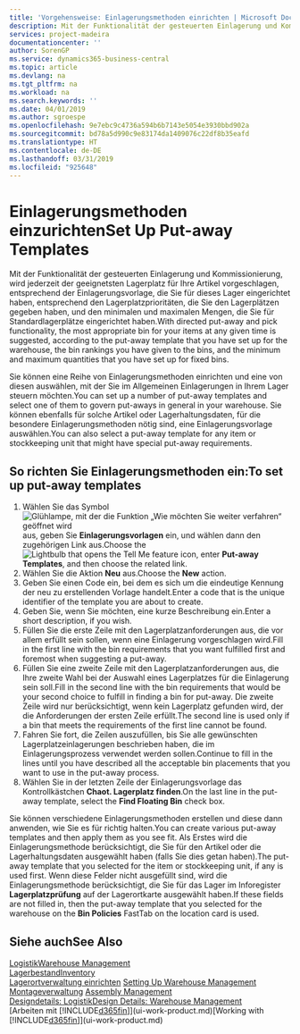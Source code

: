 ```yaml
---
title: 'Vorgehensweise: Einlagerungsmethoden einrichten | Microsoft Docs'
description: Mit der Funktionalität der gesteuerten Einlagerung und Kommissionierung, wird jederzeit der geeignetsten Lagerplatz für Ihre Artikel vorgeschlagen, entsprechend der Einlagerungsvorlage, die Sie für dieses Lager eingerichtet haben, entsprechend den Lagerplatzprioritäten, die Sie den Lagerplätzen gegeben haben, und den minimalen und maximalen Mengen, die Sie für Standardlagerplätze eingerichtet haben.
services: project-madeira
documentationcenter: ''
author: SorenGP
ms.service: dynamics365-business-central
ms.topic: article
ms.devlang: na
ms.tgt_pltfrm: na
ms.workload: na
ms.search.keywords: ''
ms.date: 04/01/2019
ms.author: sgroespe
ms.openlocfilehash: 9e7ebc9c4736a594b6b7143e5054e3930bbd902a
ms.sourcegitcommit: bd78a5d990c9e83174da1409076c22df8b35eafd
ms.translationtype: HT
ms.contentlocale: de-DE
ms.lasthandoff: 03/31/2019
ms.locfileid: "925648"
---
```

# <a name="set-up-put-away-templates"></a><span data-ttu-id="eeb5e-103">Einlagerungsmethoden einzurichten</span><span class="sxs-lookup"><span data-stu-id="eeb5e-103">Set Up Put-away Templates</span></span>
<span data-ttu-id="eeb5e-104">Mit der Funktionalität der gesteuerten Einlagerung und Kommissionierung, wird jederzeit der geeignetsten Lagerplatz für Ihre Artikel vorgeschlagen, entsprechend der Einlagerungsvorlage, die Sie für dieses Lager eingerichtet haben, entsprechend den Lagerplatzprioritäten, die Sie den Lagerplätzen gegeben haben, und den minimalen und maximalen Mengen, die Sie für Standardlagerplätze eingerichtet haben.</span><span class="sxs-lookup"><span data-stu-id="eeb5e-104">With directed put-away and pick functionality, the most appropriate bin for your items at any given time is suggested, according to the put-away template that you have set up for the warehouse, the bin rankings you have given to the bins, and the minimum and maximum quantities that you have set up for fixed bins.</span></span>  

<span data-ttu-id="eeb5e-105">Sie können eine Reihe von Einlagerungsmethoden einrichten und eine von diesen auswählen, mit der Sie im Allgemeinen Einlagerungen in Ihrem Lager steuern möchten.</span><span class="sxs-lookup"><span data-stu-id="eeb5e-105">You can set up a number of put-away templates and select one of them to govern put-aways in general in your warehouse.</span></span> <span data-ttu-id="eeb5e-106">Sie können ebenfalls für solche Artikel oder Lagerhaltungsdaten, für die besondere Einlagerungsmethoden nötig sind, eine Einlagerungsvorlage auswählen.</span><span class="sxs-lookup"><span data-stu-id="eeb5e-106">You can also select a put-away template for any item or stockkeeping unit that might have special put-away requirements.</span></span>  

## <a name="to-set-up-put-away-templates"></a><span data-ttu-id="eeb5e-107">So richten Sie Einlagerungsmethoden ein:</span><span class="sxs-lookup"><span data-stu-id="eeb5e-107">To set up put-away templates</span></span>  
1.  <span data-ttu-id="eeb5e-108">Wählen Sie das Symbol ![Glühlampe, mit der die Funktion „Wie möchten Sie weiter verfahren“ geöffnet wird](media/ui-search/search_small.png "Wie möchten Sie weiter verfahren?") aus, geben Sie **Einlagerungsvorlagen** ein, und wählen dann den zugehörigen Link aus.</span><span class="sxs-lookup"><span data-stu-id="eeb5e-108">Choose the ![Lightbulb that opens the Tell Me feature](media/ui-search/search_small.png "Tell me what you want to do") icon, enter **Put-away Templates**, and then choose the related link.</span></span>  
2.  <span data-ttu-id="eeb5e-109">Wählen Sie die Aktion **Neu** aus.</span><span class="sxs-lookup"><span data-stu-id="eeb5e-109">Choose the **New** action.</span></span>  
3.  <span data-ttu-id="eeb5e-110">Geben Sie einen Code ein, bei dem es sich um die eindeutige Kennung der neu zu erstellenden Vorlage handelt.</span><span class="sxs-lookup"><span data-stu-id="eeb5e-110">Enter a code that is the unique identifier of the template you are about to create.</span></span>  
4.  <span data-ttu-id="eeb5e-111">Geben Sie, wenn Sie möchten, eine kurze Beschreibung ein.</span><span class="sxs-lookup"><span data-stu-id="eeb5e-111">Enter a short description, if you wish.</span></span>  
5.  <span data-ttu-id="eeb5e-112">Füllen Sie die erste Zeile mit den Lagerplatzanforderungen aus, die vor allem erfüllt sein sollen, wenn eine Einlagerung vorgeschlagen wird.</span><span class="sxs-lookup"><span data-stu-id="eeb5e-112">Fill in the first line with the bin requirements that you want fulfilled first and foremost when suggesting a put-away.</span></span>  
6.  <span data-ttu-id="eeb5e-113">Füllen Sie eine zweite Zeile mit den Lagerplatzanforderungen aus, die Ihre zweite Wahl bei der Auswahl eines Lagerplatzes für die Einlagerung sein soll.</span><span class="sxs-lookup"><span data-stu-id="eeb5e-113">Fill in the second line with the bin requirements that would be your second choice to fulfill in finding a bin for put-away.</span></span> <span data-ttu-id="eeb5e-114">Die zweite Zeile wird nur berücksichtigt, wenn kein Lagerplatz gefunden wird, der die Anforderungen der ersten Zeile erfüllt.</span><span class="sxs-lookup"><span data-stu-id="eeb5e-114">The second line is used only if a bin that meets the requirements of the first line cannot be found.</span></span>  
7.  <span data-ttu-id="eeb5e-115">Fahren Sie fort, die Zeilen auszufüllen, bis Sie alle gewünschten Lagerplatzeinlagerungen beschrieben haben, die im Einlagerungsprozess verwendet werden sollen.</span><span class="sxs-lookup"><span data-stu-id="eeb5e-115">Continue to fill in the lines until you have described all the acceptable bin placements that you want to use in the put-away process.</span></span>  
8.  <span data-ttu-id="eeb5e-116">Wählen Sie in der letzten Zeile der Einlagerungsvorlage das Kontrollkästchen **Chaot. Lagerplatz finden**.</span><span class="sxs-lookup"><span data-stu-id="eeb5e-116">On the last line in the put-away template, select the **Find Floating Bin** check box.</span></span>  

<span data-ttu-id="eeb5e-117">Sie können verschiedene Einlagerungsmethoden erstellen und diese dann anwenden, wie Sie es für richtig halten.</span><span class="sxs-lookup"><span data-stu-id="eeb5e-117">You can create various put-away templates and then apply them as you see fit.</span></span> <span data-ttu-id="eeb5e-118">Als Erstes wird die Einlagerungsmethode berücksichtigt, die Sie für den Artikel oder die Lagerhaltungsdaten ausgewählt haben (falls Sie dies getan haben).</span><span class="sxs-lookup"><span data-stu-id="eeb5e-118">The put-away template that you selected for the item or stockkeeping unit, if any is used first.</span></span> <span data-ttu-id="eeb5e-119">Wenn diese Felder nicht ausgefüllt sind, wird die Einlagerungsmethode berücksichtigt, die Sie für das Lager im Inforegister **Lagerplatzprüfung** auf der Lagerortkarte ausgewählt haben.</span><span class="sxs-lookup"><span data-stu-id="eeb5e-119">If these fields are not filled in, then the put-away template that you selected for the warehouse on the **Bin Policies** FastTab on the location card is used.</span></span>  

## <a name="see-also"></a><span data-ttu-id="eeb5e-120">Siehe auch</span><span class="sxs-lookup"><span data-stu-id="eeb5e-120">See Also</span></span>  
[<span data-ttu-id="eeb5e-121">Logistik</span><span class="sxs-lookup"><span data-stu-id="eeb5e-121">Warehouse Management</span></span>](warehouse-manage-warehouse.md)  
[<span data-ttu-id="eeb5e-122">Lagerbestand</span><span class="sxs-lookup"><span data-stu-id="eeb5e-122">Inventory</span></span>](inventory-manage-inventory.md)  
<span data-ttu-id="eeb5e-123">[Lagerortverwaltung einrichten](warehouse-setup-warehouse.md)   </span><span class="sxs-lookup"><span data-stu-id="eeb5e-123">[Setting Up Warehouse Management](warehouse-setup-warehouse.md)   </span></span>  
<span data-ttu-id="eeb5e-124">[Montageverwaltung](assembly-assemble-items.md)  </span><span class="sxs-lookup"><span data-stu-id="eeb5e-124">[Assembly Management](assembly-assemble-items.md)  </span></span>  
[<span data-ttu-id="eeb5e-125">Designdetails: Logistik</span><span class="sxs-lookup"><span data-stu-id="eeb5e-125">Design Details: Warehouse Management</span></span>](design-details-warehouse-management.md)  
<span data-ttu-id="eeb5e-126">[Arbeiten mit [!INCLUDE[d365fin](includes/d365fin_md.md)]](ui-work-product.md)</span><span class="sxs-lookup"><span data-stu-id="eeb5e-126">[Working with [!INCLUDE[d365fin](includes/d365fin_md.md)]](ui-work-product.md)</span></span>
